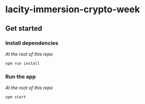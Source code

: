 # lacity-immersion-crypto-week

## Get started

### Install dependencies
_At the root of this repo_

```bash
npm run install
```

### Run the app
_At the root of this repo_

```bash
npm start
```
